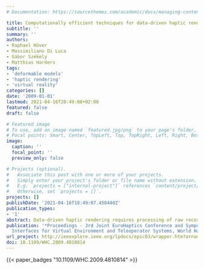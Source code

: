 ```yaml
---
# Documentation: https://sourcethemes.com/academic/docs/managing-content/

title: Computationally efficient techniques for data-driven haptic rendering
subtitle: ''
summary: ''
authors:
- Raphael Höver
- Massimiliano Di Luca
- Gábor Székely
- Matthias Harders
tags:
- 'deformable models'
- 'haptic rendering'
- 'virtual reality'
categories: []
date: '2009-01-01'
lastmod: 2021-04-16T20:49:08+02:00
featured: false
draft: false

# Featured image
# To use, add an image named `featured.jpg/png` to your page's folder.
# Focal points: Smart, Center, TopLeft, Top, TopRight, Left, Right, BottomLeft, Bottom, BottomRight.
image:
  caption: ''
  focal_point: ''
  preview_only: false

# Projects (optional).
#   Associate this post with one or more of your projects.
#   Simply enter your project's folder or file name without extension.
#   E.g. `projects = ["internal-project"]` references `content/project/deep-learning/index.md`.
#   Otherwise, set `projects = []`.
projects: []
publishDate: '2021-04-16T18:49:07.458440Z'
publication_types:
- '1'
abstract: Data-driven haptic rendering requires processing of raw recorded signals, which leads to high computational effort for large datasets. To achieve real-time performance, one possibility is to reduce the parameter space of the employed interpolation technique, which generally decreases the accuracy in the rendering. In this paper, we propose a method for guiding this parameter reduction to maintain high accuracy with respect to the just noticeable difference for forces. To this end, we performed a user study to estimate this perception threshold. The threshold is used to assess the final error in the rendered forces as well as for the parameter reduction process. Comparison with measured data from real object interactions confirms the accuracy of our method and highlights the reduced computational effort.
publication: '*Proceedings - 3rd Joint EuroHaptics Conference and Symposium on Haptic
  Interfaces for Virtual Environment and Teleoperator Systems, World Haptics 2009*'
url_project: http://ieeexplore.ieee.org/lpdocs/epic03/wrapper.htm?arnumber=4810814
doi: 10.1109/WHC.2009.4810814
---
```



{{< paper_badges "10.1109/WHC.2009.4810814" >}}
